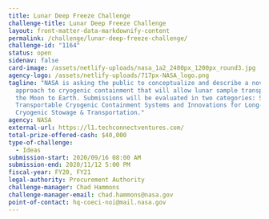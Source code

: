 ```yaml
---
title: Lunar Deep Freeze Challenge
challenge-title: Lunar Deep Freeze Challenge
layout: front-matter-data-markdownify-content
permalink: /challenge/lunar-deep-freeze-challenge/
challenge-id: "1164"
status: open
sidenav: false
card-image: /assets/netlify-uploads/nasa_1a2_2400px_1200px_round3.jpg
agency-logo: /assets/netlify-uploads/717px-NASA_logo.png
tagline: "NASA is asking the public to conceptualize and describe a novel
  approach to cryogenic containment that will allow lunar sample transport from
  the Moon to Earth. Submissions will be evaluated in two categories: Small
  Transportable Cryogenic Containment Systems and Innovations for Long-Term
  Cryogenic Stowage & Transportation."
agency: NASA
external-url: https://l1.techconnectventures.com/
total-prize-offered-cash: $40,000
type-of-challenge:
  - Ideas
submission-start: 2020/09/16 08:00 AM
submission-end: 2020/11/12 5:00 PM
fiscal-year: FY20, FY21
legal-authority: Procurement Authority
challenge-manager: Chad Hammons
challenge-manager-email: chad.hammons@nasa.gov
point-of-contact: hq-coeci-noi@mail.nasa.gov
---
```

